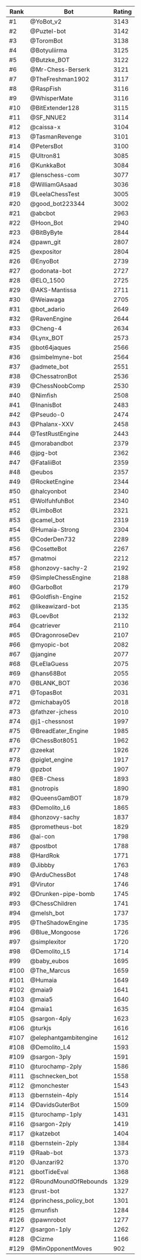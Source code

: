 Rank|Bot|Rating
---|---|---
#1|@YoBot_v2|3143
#2|@Puztel-bot|3142
#3|@ToromBot|3138
#4|@Botyuliirma|3125
#5|@Butzke_BOT|3122
#6|@Mr-Chess-Berserk|3121
#7|@TheFreshman1902|3117
#8|@RaspFish|3116
#9|@WhisperMate|3116
#10|@BitExtender128|3115
#11|@SF_NNUE2|3114
#12|@caissa-x|3104
#13|@TasmanRevenge|3101
#14|@PetersBot|3100
#15|@Ultron81|3085
#16|@KunkkaBot|3084
#17|@lenschess-com|3077
#18|@WilliamGAsaad|3036
#19|@LeelaChessTest|3005
#20|@good_bot223344|3002
#21|@abcbot|2963
#22|@Hoon_Bot|2940
#23|@BitByByte|2844
#24|@pawn_git|2807
#25|@expositor|2804
#26|@EnyoBot|2739
#27|@odonata-bot|2727
#28|@ELO_1500|2725
#29|@AKS-Mantissa|2711
#30|@Weiawaga|2705
#31|@bot_adario|2649
#32|@RavenEngine|2644
#33|@Cheng-4|2634
#34|@Lynx_BOT|2573
#35|@bot64jaques|2566
#36|@simbelmyne-bot|2564
#37|@admete_bot|2551
#38|@ChessatronBot|2536
#39|@ChessNoobComp|2530
#40|@Nimfish|2508
#41|@InanisBot|2483
#42|@Pseudo-0|2474
#43|@Phalanx-XXV|2458
#44|@TestRustEngine|2443
#45|@morabandbot|2379
#46|@jpg-bot|2362
#47|@FataliiBot|2359
#48|@eubos|2357
#49|@RocketEngine|2344
#50|@halcyonbot|2340
#51|@WolfuhfuhBot|2340
#52|@LimboBot|2321
#53|@camel_bot|2319
#54|@Humaia-Strong|2304
#55|@CoderDen732|2289
#56|@CosetteBot|2267
#57|@matmoi|2212
#58|@honzovy-sachy-2|2192
#59|@SimpleChessEngine|2188
#60|@GarboBot|2179
#61|@Goldfish-Engine|2152
#62|@likeawizard-bot|2135
#63|@LoevBot|2132
#64|@catriever|2110
#65|@DragonroseDev|2107
#66|@myopic-bot|2082
#67|@jangine|2077
#68|@LeElaGuess|2075
#69|@hans68Bot|2055
#70|@BLANK_BOT|2036
#71|@TopasBot|2031
#72|@michabay05|2018
#73|@fathzer-jchess|2010
#74|@j1-chessnost|1997
#75|@BreadEater_Engine|1985
#76|@ChessBot8051|1962
#77|@zeekat|1926
#78|@piglet_engine|1917
#79|@pzbot|1907
#80|@EB-Chess|1893
#81|@notropis|1890
#82|@QueensGamBOT|1879
#83|@Demolito_L6|1865
#84|@honzovy-sachy|1837
#85|@prometheus-bot|1829
#86|@ai-con|1798
#87|@postbot|1788
#88|@HardRok|1771
#89|@Jibbby|1763
#90|@ArduChessBot|1748
#91|@Virutor|1746
#92|@Drunken-pipe-bomb|1745
#93|@ChessChildren|1741
#94|@melsh_bot|1737
#95|@TheShadowEngine|1735
#96|@Blue_Mongoose|1726
#97|@simplexitor|1720
#98|@Demolito_L5|1714
#99|@baby_eubos|1695
#100|@The_Marcus|1659
#101|@Humaia|1649
#102|@maia9|1641
#103|@maia5|1640
#104|@maia1|1635
#105|@sargon-4ply|1623
#106|@turkjs|1616
#107|@elephantgambitengine|1612
#108|@Demolito_L4|1593
#109|@sargon-3ply|1591
#110|@turochamp-2ply|1586
#111|@schnecken_bot|1558
#112|@monchester|1543
#113|@bernstein-4ply|1514
#114|@DavidsGuterBot|1509
#115|@turochamp-1ply|1431
#116|@sargon-2ply|1419
#117|@katzebot|1404
#118|@bernstein-2ply|1384
#119|@Raab-bot|1373
#120|@Janzari92|1370
#121|@botTideEval|1368
#122|@RoundMoundOfRebounds|1329
#123|@rust-bot|1327
#124|@princhess_policy_bot|1301
#125|@munfish|1284
#126|@pawnrobot|1277
#127|@sargon-1ply|1262
#128|@Cizme|1166
#129|@MinOpponentMoves|902
